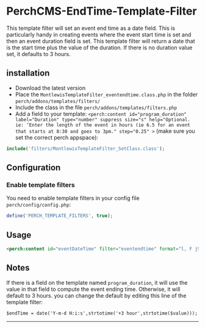 # PerchCMS-EndTime-Template-Filter
This template filter will set an event end time as a date field. This is particularly handy in creating events where the event start time is set and then an event duration field is set. This template filter will return a date that is the start time plus the value of the duration. If there is no duration value set, it defaults to 3 hours.

## installation
- Download the latest version
- Place the `MontlewisTemplateFilter_eventendtime.class.php` in the folder `perch/addons/templates/filters/`
- Include the class in the file `perch/addons/templates/filters.php`
- Add a field to your template: `<perch:content id="program_duration" label="Duration" type="number" suppress size="s" help="Optional. ie: ‘Enter the length of the event in hours (ie 6.5 for an event that starts at 8:30 and goes to 3pm." step="0.25" >` (make sure you set the correct perch appspace):

```php
include('filters/MontlewisTemplateFilter_SetClass.class');
```


## Configuration

### Enable template filters

You need to enable template filters in your config file `perch/config/config.php`:

```php
define('PERCH_TEMPLATE_FILTERS', true);
```


## Usage

```html
<perch:content id="eventDateTime" filter="eventendtime" format="l, F jS, Y g:ia">
```



## Notes

If there is a field on the template named `program_duration`, it will use the value in that field to compute the event ending time. Otherwise, it will default to 3 hours. you can change the default by editing this line of the template filter:

```
$endTime = date('Y-m-d H:i:s',strtotime('+3 hour',strtotime($value)));
```



---
